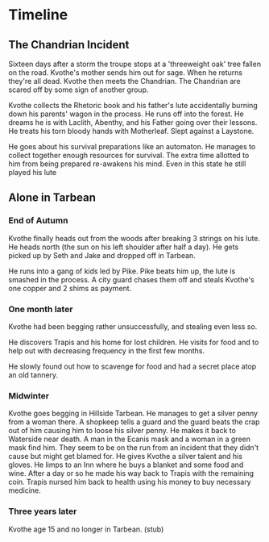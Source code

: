 # Timeline

## 

## The Chandrian Incident

Sixteen days after a storm the troupe stops at a 'threeweight oak' tree fallen on the road. Kvothe's mother sends him out for sage. When he returns they're all dead. Kvothe then meets the Chandrian. The Chandrian are scared off by some sign of another group.

Kvothe collects the Rhetoric book and his father's lute accidentally burning down his parents' wagon in the process. He runs off into the forest. He dreams he is with Laclith, Abenthy, and his Father going over their lessons. He treats his torn bloody hands with Motherleaf. Slept against a Laystone.

He goes about his survival preparations like an automaton. He manages to collect together enough resources for survival. The extra time allotted to him from being prepared re-awakens his mind. Even in this state he still played his lute

## Alone in Tarbean

### End of Autumn

Kvothe finally heads out from the woods after breaking 3 strings on his lute. He heads north \(the sun on his left shoulder after half a day\). He gets picked up by Seth and Jake and dropped off in Tarbean.

He runs into a gang of kids led by Pike. Pike beats him up, the lute is smashed in the process. A city guard chases them off and steals Kvothe's one copper and 2 shims as payment.

### One month later

Kvothe had been begging rather unsuccessfully, and stealing even less so.

He discovers Trapis and his home for lost children. He visits for food and to help out with decreasing frequency in the first few months.

He slowly found out how to scavenge for food and had a secret place atop an old tannery.

### Midwinter

Kvothe goes begging in Hillside Tarbean. He manages to get a silver penny from a woman there. A shopkeep tells a guard and the guard beats the crap out of him causing him to loose his silver penny. He makes it back to Waterside near death. A man in the Ecanis mask and a woman in a green mask find him. They seem to be on the run from an incident that they didn't cause but might get blamed for. He gives Kvothe a silver talent and his gloves. He limps to an Inn where he buys a blanket and some food and wine. After a day or so he made his way back to Trapis with the remaining coin. Trapis nursed him back to health using his money to buy necessary medicine.

### Three years later

Kvothe age 15 and no longer in Tarbean. \(stub\)

